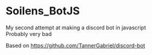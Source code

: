 # Soilens_BotJS

My second attempt at making a discord bot in javascript  
Probably very bad  

Based on <https://github.com/TannerGabriel/discord-bot>